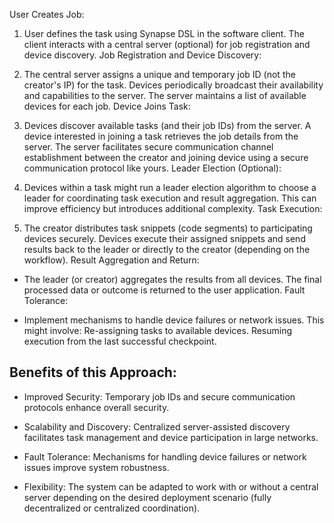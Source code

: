 User Creates Job:

1. User defines the task using Synapse DSL in the software client.
The client interacts with a central server (optional) for job registration and device discovery.
Job Registration and Device Discovery:

2. The central server assigns a unique and temporary job ID (not the creator's IP) for the task.
Devices periodically broadcast their availability and capabilities to the server.
The server maintains a list of available devices for each job.
Device Joins Task:

3. Devices discover available tasks (and their job IDs) from the server.
A device interested in joining a task retrieves the job details from the server.
The server facilitates secure communication channel establishment between the creator and joining device using a secure communication protocol like yours.
Leader Election (Optional):

4. Devices within a task might run a leader election algorithm to choose a leader for coordinating task execution and result aggregation. This can improve efficiency but introduces additional complexity.
Task Execution:

5. The creator distributes task snippets (code segments) to participating devices securely.
Devices execute their assigned snippets and send results back to the leader or directly to the creator (depending on the workflow).
Result Aggregation and Return:

- The leader (or creator) aggregates the results from all devices.
The final processed data or outcome is returned to the user application.
Fault Tolerance:

- Implement mechanisms to handle device failures or network issues. This might involve:
Re-assigning tasks to available devices.
Resuming execution from the last successful checkpoint.

## Benefits of this Approach:

- Improved Security: Temporary job IDs and secure communication protocols enhance overall security.

- Scalability and Discovery: Centralized server-assisted discovery facilitates task management and device participation in large networks.

- Fault Tolerance: Mechanisms for handling device failures or network issues improve system robustness.

- Flexibility: The system can be adapted to work with or without a central server depending on the desired deployment scenario (fully decentralized or centralized coordination).
